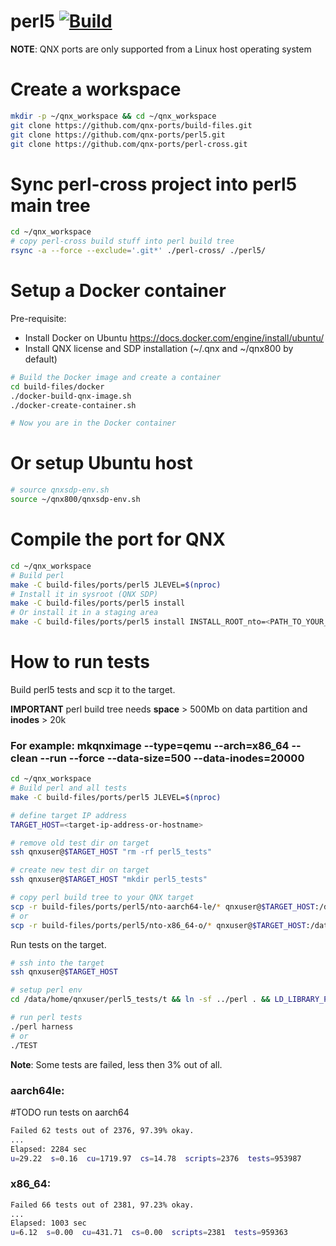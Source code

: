# perl5 [![Build](https://github.com/qnx-ports/build-files/actions/workflows/perl5.yml/badge.svg)](https://github.com/qnx-ports/build-files/actions/workflows/perl5.yml)

**NOTE**: QNX ports are only supported from a Linux host operating system

# Create a workspace
```bash
mkdir -p ~/qnx_workspace && cd ~/qnx_workspace
git clone https://github.com/qnx-ports/build-files.git
git clone https://github.com/qnx-ports/perl5.git
git clone https://github.com/qnx-ports/perl-cross.git
```

# Sync perl-cross project into perl5 main tree
```bash
cd ~/qnx_workspace
# copy perl-cross build stuff into perl build tree
rsync -a --force --exclude='.git*' ./perl-cross/ ./perl5/
```

# Setup a Docker container

Pre-requisite:

* Install Docker on Ubuntu https://docs.docker.com/engine/install/ubuntu/
* Install QNX license and SDP installation (~/.qnx and ~/qnx800 by default)

```bash
# Build the Docker image and create a container
cd build-files/docker
./docker-build-qnx-image.sh
./docker-create-container.sh

# Now you are in the Docker container
```

# Or setup Ubuntu host
```bash
# source qnxsdp-env.sh
source ~/qnx800/qnxsdp-env.sh
```

# Compile the port for QNX
```bash
cd ~/qnx_workspace
# Build perl
make -C build-files/ports/perl5 JLEVEL=$(nproc)
# Install it in sysroot (QNX SDP)
make -C build-files/ports/perl5 install
# Or install it in a staging area
make -C build-files/ports/perl5 install INSTALL_ROOT_nto=<PATH_TO_YOUR_STAGING_AREA> USE_INSTALL_ROOT=true
```

# How to run tests
Build perl5 tests and scp it to the target.

**IMPORTANT** perl build tree needs **space** > 500Mb on data partition and **inodes** > 20k
### For example: mkqnximage --type=qemu --arch=x86_64 --clean --run --force --data-size=500 --data-inodes=20000
```bash
cd ~/qnx_workspace
# Build perl and all tests
make -C build-files/ports/perl5 JLEVEL=$(nproc)

# define target IP address
TARGET_HOST=<target-ip-address-or-hostname>

# remove old test dir on target
ssh qnxuser@$TARGET_HOST "rm -rf perl5_tests"

# create new test dir on target
ssh qnxuser@$TARGET_HOST "mkdir perl5_tests"

# copy perl build tree to your QNX target
scp -r build-files/ports/perl5/nto-aarch64-le/* qnxuser@$TARGET_HOST:/data/home/qnxuser/perl5_tests/
# or
scp -r build-files/ports/perl5/nto-x86_64-o/* qnxuser@$TARGET_HOST:/data/home/qnxuser/perl5_tests/
```

Run tests on the target.
```bash
# ssh into the target
ssh qnxuser@$TARGET_HOST

# setup perl env
cd /data/home/qnxuser/perl5_tests/t && ln -sf ../perl . && LD_LIBRARY_PATH=$(pwd):$LD_LIBRARY_PATH

# run perl tests
./perl harness
# or
./TEST
```

**Note**: Some tests are failed, less then 3% out of all.

### aarch64le:
#TODO run tests on aarch64
```bash
Failed 62 tests out of 2376, 97.39% okay.
...
Elapsed: 2284 sec
u=29.22  s=0.16  cu=1719.97  cs=14.78  scripts=2376  tests=953987
```

### x86_64:
```bash
Failed 66 tests out of 2381, 97.23% okay.
...
Elapsed: 1003 sec
u=6.12  s=0.00  cu=431.71  cs=0.00  scripts=2381  tests=959363
```
